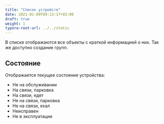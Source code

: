 ```yaml
---
title: "Список устройств"
date: 2021-01-09T09:13:17+03:00
draft: true
weight: 1
typora-root-url: ../../static
---
```


В списке отображаются все объекты с краткой информацией о них. Так же доступно создание групп.

## Состояние

Отображается текущее состояние устройства:

- Не на обслуживании
- На связи, парковка
- На связи, едет
- Не на связи, парковка
- Не на связи, ехал
- Неисправен
- Не в эксплуатации